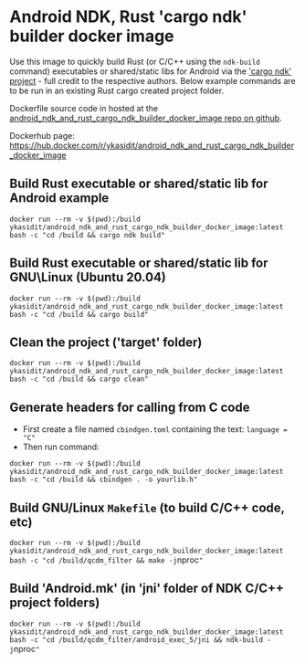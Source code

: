 Android NDK, Rust 'cargo ndk' builder docker image
==========================================

Use this image to quickly build Rust (or C/C++ using the `ndk-build` command) executables or shared/static libs for Android via the ['cargo ndk' project](https://github.com/bbqsrc/cargo-ndk) - full credit to the respective authors.
Below example commands are to be run in an existing Rust cargo created project folder.

Dockerfile source code in hosted at the [android_ndk_and_rust_cargo_ndk_builder_docker_image repo on github](https://github.com/ykasidit/android_ndk_and_rust_cargo_ndk_builder_docker_image).

Dockerhub page:
https://hub.docker.com/r/ykasidit/android_ndk_and_rust_cargo_ndk_builder_docker_image


Build Rust executable or shared/static lib for Android example
-----------------------------------------------------------------------------------------

`docker run --rm -v $(pwd):/build ykasidit/android_ndk_and_rust_cargo_ndk_builder_docker_image:latest bash -c "cd /build && cargo ndk build"`

Build Rust executable or shared/static lib for GNU\Linux (Ubuntu 20.04)
-------------------------------------------------------------------------------------------------------

`docker run --rm -v $(pwd):/build ykasidit/android_ndk_and_rust_cargo_ndk_builder_docker_image:latest bash -c "cd /build && cargo build"`

Clean the project ('target' folder)
------------------------------------------------
`docker run --rm -v $(pwd):/build ykasidit/android_ndk_and_rust_cargo_ndk_builder_docker_image:latest bash -c "cd /build && cargo clean"`

Generate headers for calling from C code
------------------------------------------------------------
- First create a file named `cbindgen.toml` containing the text:
`language = "C"`
- Then run command:

`docker run --rm -v $(pwd):/build ykasidit/android_ndk_and_rust_cargo_ndk_builder_docker_image:latest bash -c "cd /build && cbindgen . -o yourlib.h"`

Build GNU/Linux `Makefile` (to build C/C++ code, etc)
--------------------------------------------------------------
`docker run --rm -v $(pwd):/build ykasidit/android_ndk_and_rust_cargo_ndk_builder_docker_image:latest bash -c "cd /build/qcdm_filter && make -j`nproc`"`

Build 'Android.mk' (in 'jni' folder of NDK C/C++ project folders)
-----------------------------------------------------------------------------------------
`docker run --rm -v $(pwd):/build ykasidit/android_ndk_and_rust_cargo_ndk_builder_docker_image:latest bash -c "cd /build/qcdm_filter/android_exec_5/jni && ndk-build -j`nproc`"`



